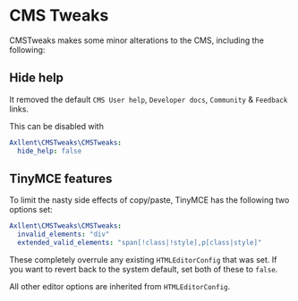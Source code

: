 # CMS Tweaks

CMSTweaks makes some minor alterations to the CMS, including the following:

## Hide help

It removed the default `CMS User help`, `Developer docs`, `Community` & `Feedback` links.

This can be disabled with

```yaml
Axllent\CMSTweaks\CMSTweaks:
  hide_help: false
```

## TinyMCE features

To limit the nasty side effects of copy/paste, TinyMCE has the following two options set:


```yaml
Axllent\CMSTweaks\CMSTweaks:
  invalid_elements: "div"
  extended_valid_elements: "span[!class|!style],p[class|style]"
```

These completely overrule any existing `HTMLEditorConfig` that was set. If you want to revert back to the system default, set both of these to `false`.

All other editor options are inherited from `HTMLEditorConfig`.
